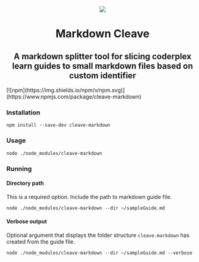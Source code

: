 <p align="center">
  <img src="https://i.imgur.com/GhH5qXWt.png"/>
</p>
<h1 align="center">Markdown Cleave</h1>
<h2 align="center">A markdown splitter tool for slicing coderplex learn guides to small markdown files based on custom identifier
</h2>
[![npm](https://img.shields.io/npm/v/npm.svg)](https://www.npmjs.com/package/cleave-markdown)

### Installation

`npm install --save-dev cleave-markdown`

### Usage

`node ./node_modules/cleave-markdown`

### Running

#### Directory path

This is a required option. Include the path to markdown guide file.

`node ./node_modules/cleave-markdown --dir ~/sampleGuide.md`

#### Verbose output

Optional argument that displays the folder structure `cleave-markdown` has created from the guide file.

`node ./node_modules/cleave-markdown --dir ~/sampleGuide.md --verbose`
